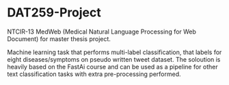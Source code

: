 # DAT259-Project
NTCIR-13 MedWeb (Medical Natural Language Processing for Web Document) for master thesis project.

Machine learning task that performs multi-label classification, that labels for eight diseases/symptoms on pseudo written tweet dataset.
The soloution is heavily based on the FastAi course and can be used as a pipeline for other text classification tasks with extra pre-processing performed.
